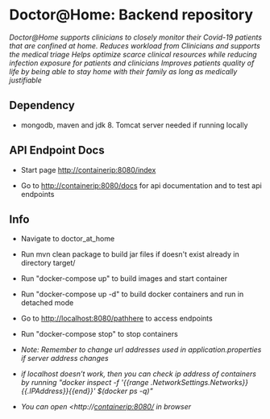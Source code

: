 # Doctor@Home: Backend repository

*Doctor@Home supports clinicians to closely monitor their Covid-19 patients that are confined at home.
Reduces workload from Clinicians and supports the medical triage Helps optimize scarce clinical resources while reducing infection exposure for patients and clinicians Improves patients quality of life by being able to stay home with their family as long as medically justifiable*

## Dependency

* mongodb, maven and jdk 8. Tomcat server needed if running locally

## API Endpoint Docs

* Start page <http://containerip:8080/index>

* Go to <http://containerip:8080/docs> for api documentation and to test api endpoints

## Info

* Navigate to doctor_at_home

* Run mvn clean package to build jar files if doesn't exist already in directory target/

* Run "docker-compose up" to build images and start container

* Run "docker-compose up -d" to build docker containers and run in detached mode

* Go to <http://localhost:8080/pathhere> to access endpoints

* Run "docker-compose stop" to stop containers

* *Note: Remember to change url addresses used in application.properties if server address changes*
 
* *if localhost doesn’t work, then you can check ip address of containers by running "docker inspect -f '{{range .NetworkSettings.Networks}}{{.IPAddress}}{{end}}' $(docker ps -q)"*

* *You can open <http://<containerip:8080/> in browser* 